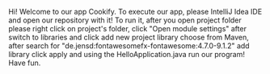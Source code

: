 Hi! Welcome to our app Cookify.
To execute our app, please IntelliJ Idea IDE and open our repository with it! To run it, after you open project folder please right click on project's folder, click "Open module settings" after switch to libraries and click add new project library
choose from Maven, after search for "de.jensd:fontawesomefx-fontawesome:4.7.0-9.1.2" add library click apply and using the HelloApplication.java run our program! Have fun.
